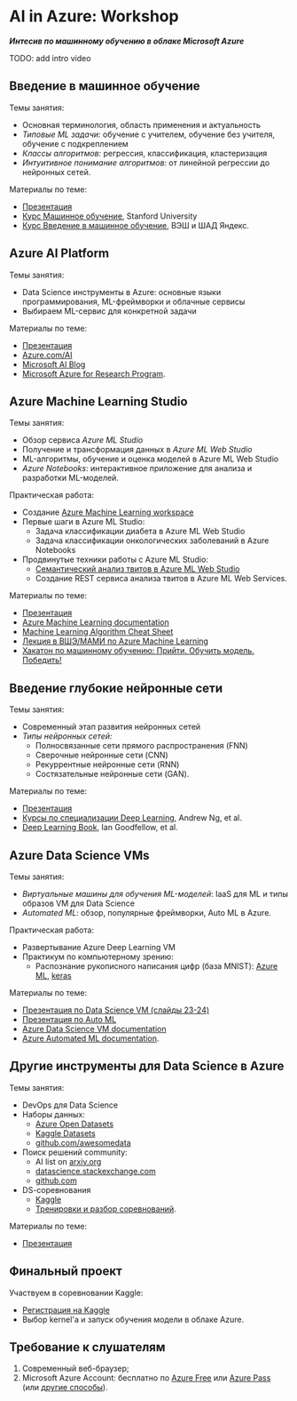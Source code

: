 
# AI in Azure: Workshop
___Интесив по машинному обучению в облаке Microsoft Azure___


TODO: add intro video

## Введение в машинное обучение

Темы занятия:
* Основная терминология, область применения и актуальность
* _Типовые ML задачи:_ обучение с учителем, обучение без учителя, обучение с подкреплением
* _Классы алгоритмов:_ регрессия, классификация, кластеризация
* _Интуитивное понимание алгоритмов:_ от линейной регрессии до нейронных сетей.

Материалы по теме:
* [Презентация](https://1drv.ms/p/s!Aq3CCEvm580vjLkCLr7vKvADYpWZgA?e=mKuzCn)
* [Курс Машинное обучение](https://ru.coursera.org/learn/machine-learning), Stanford University
* [Курс Введение в машинное обучение](https://ru.coursera.org/learn/vvedenie-mashinnoe-obuchenie), ВЭШ и ШАД Яндекс.


## Azure AI Platform

Темы занятия:
* Data Science инструменты в Azure: основные языки программирования, ML-фреймворки и облачные сервисы
* Выбираем ML-сервис для конкретной задачи

Материалы по теме:
* [Презентация](https://1drv.ms/p/s!Aq3CCEvm580vjLkDGRcDRPR4GwXG-A?e=6jjCJw) 
* [Azure.com/AI](https://www.azure.com/ai)
* [Microsoft AI Blog](https://blogs.microsoft.com/ai/)
* [Microsoft Azure for Research Program](https://www.microsoft.com/en-us/research/academic-program/microsoft-azure-for-research/).


## Azure Machine Learning Studio

Темы занятия:
* Обзор сервиса _Azure ML Studio_
* Получение и трансформация данных в _Azure ML Web Studio_
* ML-алгоритмы, обучение и оценка моделей в Azure ML Web Studio
* _Azure Notebooks_: интерактивное приложение для анализа и разработки ML-моделей.

Практическая работа:
* Cоздание [Azure Machine Learning workspace](https://studio.azureml.net/)
* Первые шаги в Azure ML Studio:
  * Задача классификации диабета в Azure ML Web Studio
  * Задача классификации онкологических заболеваний в Azure Notebooks
* Продвинутые техники работы с Azure ML Studio:
  * [Семантический анализ твитов в Azure ML Web Studio](https://www.codeinstinct.pro/2015/12/community-dev-camp14.html)
  * Создание REST сервиса анализа твитов в Azure ML Web Services.

Материалы по теме:
* [Презентация](https://1drv.ms/p/s!Aq3CCEvm580vi51cDmfJywjXGUuqnQ?e=8FA5RD)
* [Azure Machine Learning documentation](https://docs.microsoft.com/en-us/azure/machine-learning/)
* [Machine Learning Algorithm Cheat Sheet](https://docs.microsoft.com/en-us/azure/machine-learning/studio/algorithm-cheat-sheet)
* [Лекция в ВШЭ/МАМИ по Azure Machine Learning](https://www.codeinstinct.pro/2015/10/azureml-lecture-at-hse.html)
* [Хакатон по машинному обучению: Прийти. Обучить модель. Победить!](https://www.codeinstinct.pro/2015/11/azure-ml-hackathon.html)


## Введение глубокие нейронные сети
Темы занятия:
* Современный этап развития нейронных сетей
* _Типы нейронных сетей:_
  * Полносвязанные сети прямого распространения (FNN)
  * Сверочные нейронные сети (CNN) 
  * Рекуррентные нейронные сети (RNN)
  * Состязательные нейронные сети (GAN).

Материалы по теме:
* [Презентация](https://1drv.ms/p/s!Aq3CCEvm580vjLkEnIm-_G37lRIkZg?e=Jtcp8T)
* [Курсы по специализации Deep Learning](https://www.deeplearning.ai/deep-learning-specialization/), Andrew Ng, et al.
* [Deep Learning Book](http://www.deeplearningbook.org/), Ian Goodfellow, et al.


## Azure Data Science VMs

Темы занятия:
* _Виртуальные машины для обучения ML-моделей_: IaaS для ML и типы образов VM для Data Science
* _Automated ML_: обзор, популярные фреймворки, Auto ML в Azure.

Практическая работа:
* Развертывание Azure Deep Learning VM
* Практикум по компьютерному зрению:
  * Распознание рукописного написания цифр (база MNIST): [Azure ML](https://gallery.azure.ai/Experiment/Neural-Network-Convolution-and-pooling-deep-net-2), [keras](https://github.com/codez0mb1e/cloud-rstudio-server/blob/master/tests/keras_install_tests.R)

Материалы по теме:
* [Презентация по Data Science VM (слайды 23-24)](https://1drv.ms/p/s!Aq3CCEvm580vjLkEnIm-_G37lRIkZg?e=Jtcp8T)
* [Презентация по Auto ML](http://0xcode.in/auto-ml-intro)
* [Azure Data Science VM documentation](https://docs.microsoft.com/en-us/azure/machine-learning/data-science-virtual-machine/)
* [Azure Automated ML documentation](https://docs.microsoft.com/en-us/azure/machine-learning/service/concept-automated-ml).


## Другие инструменты для Data Science в Azure

Темы занятия:
* DevOps для Data Science
* Наборы данных:
  * [Azure Open Datasets](https://azure.microsoft.com/en-in/services/open-datasets/)
  * [Kaggle Datasets](https://www.kaggle.com/datasets)
  * [github.com/awesomedata](https://github.com/awesomedata/awesome-public-datasets)
* Поиск решений community:
  * AI list on [arxiv.org](https://arxiv.org/list/cs.AI/recent)
  * [datascience.stackexchange.com](https://datascience.stackexchange.com/)
  * [github.com](https://github.com/)
* DS-cоревнования
  * [Kaggle](https://www.kaggle.com/)
  * [Тренировки и разбор соревнований](https://mltrainings.ru/).

Материалы по теме:
* [Презентация](https://www.codeinstinct.pro/2018/11/data-science-in-cloud.html)


## Финальный проект

Участвуем в соревновании Kaggle:
* [Регистрация на Kaggle](https://www.kaggle.com/)
* Выбор kernel'a и запуск обучения модели в облаке Azure.


## Требование к слушателям
1. Современный веб-браузер;
2. Microsoft Azure Account: бесплатно по [Azure Free](https://azure.microsoft.com/ru-ru/free/) или [Azure Pass](https://www.microsoftazurepass.com/) 
(или [другие способы](http://www.codeinstinct.pro/2016/10/cloud-for-free.html)).

